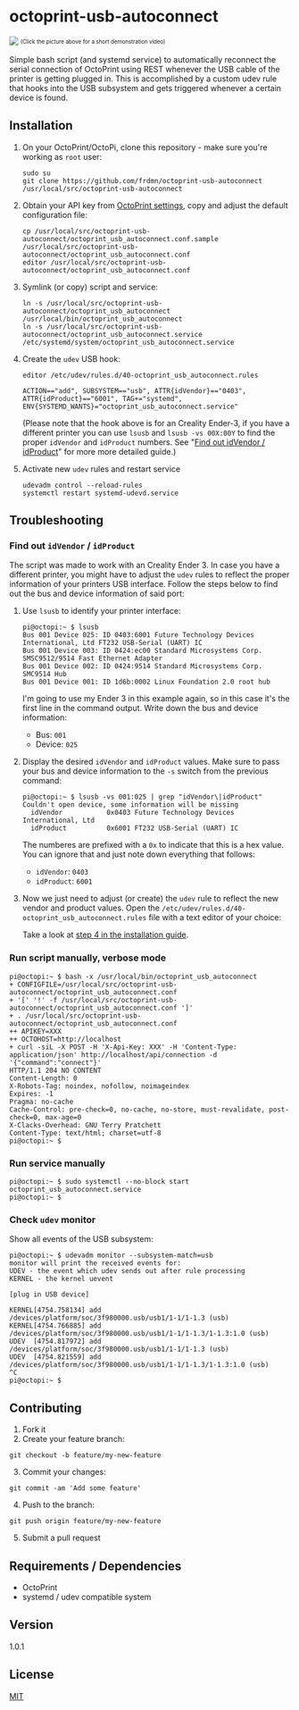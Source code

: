 # octoprint-usb-autoconnect

[![](https://up.frd.mn/nnTh5bQhjn.jpg)](https://up.frd.mn/21aibgyD15.mp4)
<sup><sub>(Click the picture above for a short demonstration video)</sup></sub>

Simple bash script (and systemd service) to automatically reconnect the serial connection of OctoPrint using REST whenever the USB cable of the printer is getting plugged in. This is accomplished by a custom udev rule that hooks into the USB subsystem and gets triggered whenever a certain device is found.

## Installation

1. On your OctoPrint/OctoPi, clone this repository - make sure you're working as `root` user:

    ```shell
    sudo su
    git clone https://github.com/frdmn/octoprint-usb-autoconnect /usr/local/src/octoprint-usb-autoconnect
    ```

2. Obtain your API key from [OctoPrint settings](https://up.frd.mn/Fcjb2ihnru.jpg), copy and adjust the default configuration file:

    ```shell
    cp /usr/local/src/octoprint-usb-autoconnect/octoprint_usb_autoconnect.conf.sample /usr/local/src/octoprint-usb-autoconnect/octoprint_usb_autoconnect.conf
    editor /usr/local/src/octoprint-usb-autoconnect/octoprint_usb_autoconnect.conf
    ```

3. Symlink (or copy) script and service:

    ```shell
    ln -s /usr/local/src/octoprint-usb-autoconnect/octoprint_usb_autoconnect /usr/local/bin/octoprint_usb_autoconnect
    ln -s /usr/local/src/octoprint-usb-autoconnect/octoprint_usb_autoconnect.service /etc/systemd/system/octoprint_usb_autoconnect.service
    ```

4. Create the `udev` USB hook:

    ```shell
    editor /etc/udev/rules.d/40-octoprint_usb_autoconnect.rules
    ```

    ```
    ACTION=="add", SUBSYSTEM=="usb", ATTR{idVendor}=="0403", ATTR{idProduct}=="6001", TAG+="systemd", ENV{SYSTEMD_WANTS}="octoprint_usb_autoconnect.service"
    ```

    (Please note that the hook above is for an Creality Ender-3, if you have a different printer you can use `lsusb` and `lsusb -vs 00X:00Y` to find the proper `idVendor` and `idProduct` numbers. See "[Find out idVendor / idProduct](#find-out-idvendor--idproduct)" for more more detailed guide.)

5. Activate new `udev` rules and restart service

    ```shell
    udevadm control --reload-rules
    systemctl restart systemd-udevd.service
    ```

## Troubleshooting

### Find out `idVendor` / `idProduct`

The script was made to work with an Creality Ender 3. In case you have a different printer, you might have to adjust the `udev` rules to reflect the proper information of your printers USB interface. Follow the steps below to find out the bus and device information of said port:

1. Use `lsusb` to identify your printer interface:

	```shell
	pi@octopi:~ $ lsusb
	Bus 001 Device 025: ID 0403:6001 Future Technology Devices International, Ltd FT232 USB-Serial (UART) IC
	Bus 001 Device 003: ID 0424:ec00 Standard Microsystems Corp. SMSC9512/9514 Fast Ethernet Adapter
	Bus 001 Device 002: ID 0424:9514 Standard Microsystems Corp. SMC9514 Hub
	Bus 001 Device 001: ID 1d6b:0002 Linux Foundation 2.0 root hub
	```

	I'm going to use my Ender 3 in this example again, so in this case it's the first line in the command output. Write down the bus and device information:

	- Bus: `001`
	- Device: `025`

2. Display the desired `idVendor` and `idProduct` values. Make sure to pass your bus and device information to the `-s` switch from the previous command:

	```shell
	pi@octopi:~ $ lsusb -vs 001:025 | grep "idVendor\|idProduct"
	Couldn't open device, some information will be missing
	  idVendor           0x0403 Future Technology Devices International, Ltd
	  idProduct          0x6001 FT232 USB-Serial (UART) IC
	```

	The numberes are prefixed with a `0x` to indicate that this is a hex value. You can ignore that and just note down everything that follows:

	- `idVendor`: `0403`
	- `idProduct`: `6001`

3. Now we just need to adjust (or create) the `udev` rule to reflect the new vendor and product values. Open the `/etc/udev/rules.d/40-octoprint_usb_autoconnect.rules` file with a text editor of your choice:


	Take a look at [step 4 in the installation guide](#installation).

### Run script manually, verbose mode

```shell
pi@octopi:~ $ bash -x /usr/local/bin/octoprint_usb_autoconnect
+ CONFIGFILE=/usr/local/src/octoprint-usb-autoconnect/octoprint_usb_autoconnect.conf
+ '[' '!' -f /usr/local/src/octoprint-usb-autoconnect/octoprint_usb_autoconnect.conf ']'
+ . /usr/local/src/octoprint-usb-autoconnect/octoprint_usb_autoconnect.conf
++ APIKEY=XXX
++ OCTOHOST=http://localhost
+ curl -siL -X POST -H 'X-Api-Key: XXX' -H 'Content-Type: application/json' http://localhost/api/connection -d '{"command":"connect"}'
HTTP/1.1 204 NO CONTENT
Content-Length: 0
X-Robots-Tag: noindex, nofollow, noimageindex
Expires: -1
Pragma: no-cache
Cache-Control: pre-check=0, no-cache, no-store, must-revalidate, post-check=0, max-age=0
X-Clacks-Overhead: GNU Terry Pratchett
Content-Type: text/html; charset=utf-8
pi@octopi:~ $
```

### Run service manually

```
pi@octopi:~ $ sudo systemctl --no-block start octoprint_usb_autoconnect.service
pi@octopi:~ $
```

### Check `udev` monitor

Show all events of the USB subsystem:

```
pi@octopi:~ $ udevadm monitor --subsystem-match=usb
monitor will print the received events for:
UDEV - the event which udev sends out after rule processing
KERNEL - the kernel uevent

[plug in USB device]

KERNEL[4754.758134] add      /devices/platform/soc/3f980000.usb/usb1/1-1/1-1.3 (usb)
KERNEL[4754.766885] add      /devices/platform/soc/3f980000.usb/usb1/1-1/1-1.3/1-1.3:1.0 (usb)
UDEV  [4754.817972] add      /devices/platform/soc/3f980000.usb/usb1/1-1/1-1.3 (usb)
UDEV  [4754.821559] add      /devices/platform/soc/3f980000.usb/usb1/1-1/1-1.3/1-1.3:1.0 (usb)
^C
pi@octopi:~ $
```

## Contributing

1. Fork it
2. Create your feature branch:

```shell
git checkout -b feature/my-new-feature
```

3. Commit your changes:

```shell
git commit -am 'Add some feature'
```

4. Push to the branch:

```shell
git push origin feature/my-new-feature
```

5. Submit a pull request

## Requirements / Dependencies

* OctoPrint
* systemd / udev compatible system

## Version

1.0.1

## License

[MIT](LICENSE)
